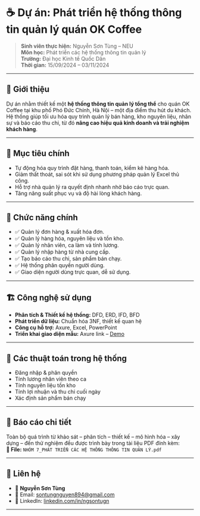 # ☕ Dự án: Phát triển hệ thống thông tin quản lý quán OK Coffee

> **Sinh viên thực hiện:** Nguyễn Sơn Tùng – NEU  
> **Môn học:** Phát triển các hệ thống thông tin quản lý  
> **Trường:** Đại học Kinh tế Quốc Dân  
> **Thời gian:** 15/09/2024 – 03/11/2024  

---

## 📌 Giới thiệu

Dự án nhằm thiết kế một **hệ thống thông tin quản lý tổng thể** cho quán OK Coffee tại khu phố Phó Đức Chính, Hà Nội – một địa điểm thu hút du khách. Hệ thống giúp tối ưu hóa quy trình quản lý bán hàng, kho nguyên liệu, nhân sự và báo cáo thu chi, từ đó **nâng cao hiệu quả kinh doanh và trải nghiệm khách hàng**.

---

## 🎯 Mục tiêu chính

- Tự động hóa quy trình đặt hàng, thanh toán, kiểm kê hàng hóa.
- Giảm thất thoát, sai sót khi sử dụng phương pháp quản lý Excel thủ công.
- Hỗ trợ nhà quản lý ra quyết định nhanh nhờ báo cáo trực quan.
- Tăng năng suất phục vụ và độ hài lòng khách hàng.

---

## 🧩 Chức năng chính

- ✅ Quản lý đơn hàng & xuất hóa đơn.
- ✅ Quản lý hàng hóa, nguyên liệu và tồn kho.
- ✅ Quản lý nhân viên, ca làm và tính lương.
- ✅ Quản lý nhập hàng từ nhà cung cấp.
- ✅ Tạo báo cáo thu chi, sản phẩm bán chạy.
- ✅ Hệ thống phân quyền người dùng.
- ✅ Giao diện người dùng trực quan, dễ sử dụng.

---

## 🏗️ Công nghệ sử dụng

- **Phân tích & Thiết kế hệ thống:** DFD, ERD, IFD, BFD
- **Phát triển dữ liệu:** Chuẩn hóa 3NF, thiết kế quan hệ
- **Công cụ hỗ trợ:** Axure, Excel, PowerPoint
- **Triển khai giao diện mẫu:** Axure link – [Demo](https://27dutm.axshare.com/?g=4)

---

## 🧠 Các thuật toán trong hệ thống

- Đăng nhập & phân quyền
- Tính lương nhân viên theo ca
- Tính nguyên liệu tồn kho
- Tính lợi nhuận và thu chi cuối ngày
- Xác định sản phẩm bán chạy

---

## 🧾 Báo cáo chi tiết

Toàn bộ quá trình từ khảo sát – phân tích – thiết kế – mô hình hóa – xây dựng – đến thử nghiệm đều được trình bày trong tài liệu PDF đính kèm:  
**📄 File:** `NHÓM 7_PHÁT TRIỂN CÁC HỆ THỐNG THÔNG TIN QUẢN LÝ.pdf`

---

## 💬 Liên hệ

- 👤 **Nguyễn Sơn Tùng**  
- 📧 Email: sontungnguyen894@gmail.com
- 💼 LinkedIn: [linkedin.com/in/ngsontugn](https://www.linkedin.com/in/ngsontugn)  

---
